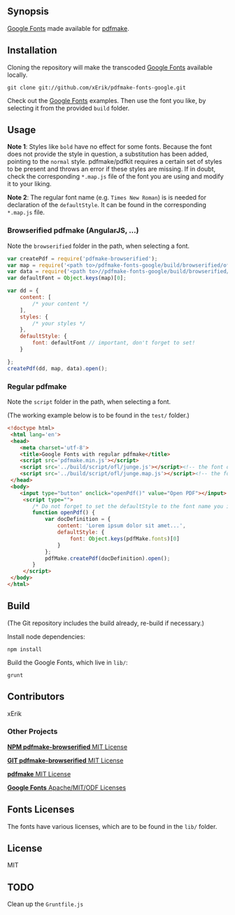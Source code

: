 
## Synopsis

[Google Fonts](https://www.google.com/fonts/) made available for [pdfmake](http://pdfmake.org/).

## Installation
Cloning the repository will make the transcoded [Google Fonts](https://www.google.com/fonts/) available locally.

```console
git clone git://github.com/xErik/pdfmake-fonts-google.git
```

Check out the [Google Fonts](https://www.google.com/fonts/) examples. Then use the font you like, by selecting it from the provided `build` folder.

## Usage

**Note 1**: Styles like `bold` have no effect for some fonts. Because the font does not provide the style in question, a substitution has been added, pointing to the `normal` style. pdfmake/pdfkit requires a certain set of styles to be present and throws an error if these styles are missing. If in doubt, check the corresponding `*.map.js` file of the font you are using and modify it to your liking.

**Note 2**: The regular font name (e.g. `Times New Roman`) is is needed for declaration of the `defaultStyle`. It can be found in the corresponding `*.map.js` file.

### Browserified pdfmake (AngularJS, ...)

Note the `browserified` folder in the path, when selecting a font.

```javascript
var createPdf = require('pdfmake-browserified');
var map = require('<path to>/pdfmake-fonts-google/build/browserified/ofl/junge.map.js'); // font style mapping
var data = require('<path to>//pdfmake-fonts-google/build/browserified/ofl/junge.js'); // font data
var defaultFont = Object.keys(map)[0];

var dd = {
	content: [
		/* your content */
	],
	styles: {
		/* your styles */
	},
	defaultStyle: {
		font: defaultFont // important, don't forget to set!
	}

};
createPdf(dd, map, data).open();
```

### Regular pdfmake
Note the `script` folder in the path, when selecting a font.

(The working example below is to be found in the `test/` folder.)

```html
<!doctype html>
 <html lang='en'>
 <head>
 	<meta charset='utf-8'>
 	<title>Google Fonts with regular pdfmake</title>
 	<script src='pdfmake.min.js'></script>
 	<script src='../build/script/ofl/junge.js'></script><!-- the font data -->
 	<script src='../build/script/ofl/junge.map.js'></script><!-- the font-style mapping -->
 </head>
 <body>
    <input type="button" onclick="openPdf()" value="Open PDF"></input>
     <script type="">
        /* Do not forget to set the defaultStyle to the font name you included above */
        function openPdf() {
            var docDefinition = {
                content: 'Lorem ipsum dolor sit amet...',
                defaultStyle: {
            		font: Object.keys(pdfMake.fonts)[0]
            	}
            };
            pdfMake.createPdf(docDefinition).open();
        }
     </script>
 </body>
</html>

```

## Build

(The Git repository includes the build already, re-build if necessary.)

Install node dependencies:

```
npm install
```

Build the Google Fonts, which live in `lib/`:
```console
grunt
```

## Contributors

xErik

### Other Projects

[**NPM pdfmake-browserified** MIT License](https://www.npmjs.com/package/pdfmake-browserified)

[**GIT pdfmake-browserified** MIT License](https://github.com/xErik/pdfmake-browserified)

[**pdfmake** MIT License](http://pdfmake.org/)

[**Google Fonts** Apache/MIT/ODF Licenses](https://www.google.com/fonts/)

## Fonts Licenses

The fonts have various licenses, which are to be found in the `lib/` folder.


## License

MIT

## TODO

Clean up the `Gruntfile.js`
